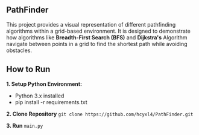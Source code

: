 ## PathFinder
This project provides a visual representation of different pathfinding algorithms within a grid-based environment. It is designed to demonstrate how algorithms like **Breadth-First Search (BFS)** and **Dijkstra's** Algorithm navigate between points in a grid to find the shortest path while avoiding obstacles.  

## How to Run
**1. Setup Python Environment:**
- Python 3.x installed
- pip install -r requirements.txt

**2. Clone Repository** 
    ```
    git clone https://github.com/hcyxl4/PathFinder.git
    ```

**3. Run** `main.py`



